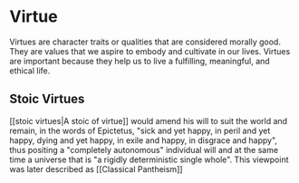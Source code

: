 # Virtue

Virtues are character traits or qualities that are considered morally good. They are values that we aspire to embody and cultivate in our lives. Virtues are important because they help us to live a fulfilling, meaningful, and ethical life.

## Stoic Virtues

[[stoic virtues|A stoic of virtue]] would amend his will to suit the world and remain, in the words of Epictetus, "sick and yet happy, in peril and yet happy, dying and yet happy, in exile and happy, in disgrace and happy", thus positing a "completely autonomous" individual will and at the same time a universe that is "a rigidly deterministic single whole". This viewpoint was later described as [[Classical Pantheism]]